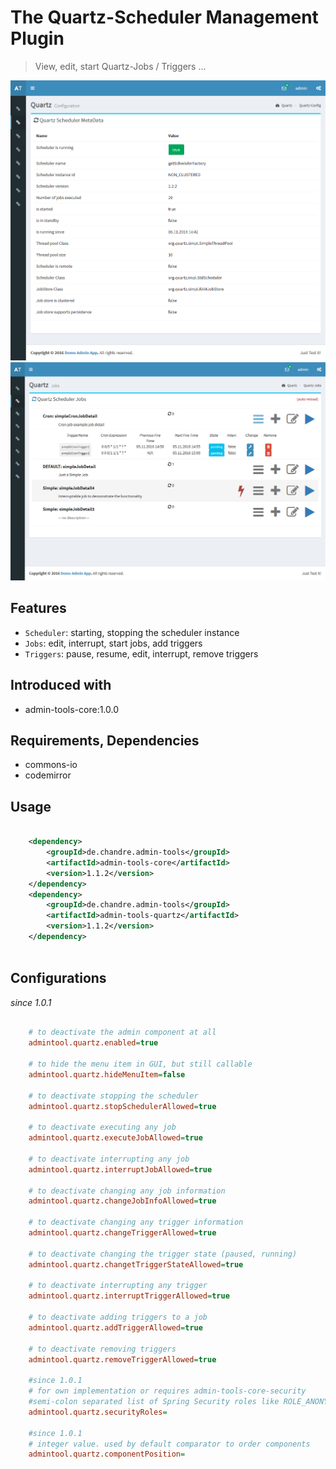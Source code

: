 # The Quartz-Scheduler Management Plugin
> View, edit, start Quartz-Jobs / Triggers ... 

![Preview image](doc/screen_quartzMetadata_org.png?raw=true "AdminTool Quartz Metadata UI")
![Preview image](doc/screen_quartzJobs_org.png?raw=true "AdminTool Quartz Jobs UI")

## Features
* `Scheduler`: starting, stopping the scheduler instance
* `Jobs`: edit, interrupt, start jobs, add triggers
* `Triggers`:  pause, resume, edit, interrupt, remove triggers

## Introduced with
* admin-tools-core:1.0.0

## Requirements, Dependencies
* commons-io
* codemirror

## Usage

```xml

	<dependency>
		<groupId>de.chandre.admin-tools</groupId>
		<artifactId>admin-tools-core</artifactId>
		<version>1.1.2</version>
	</dependency>
	<dependency>
		<groupId>de.chandre.admin-tools</groupId>
		<artifactId>admin-tools-quartz</artifactId>
		<version>1.1.2</version>
	</dependency>
	
```

## Configurations
_since 1.0.1_

```ini

	# to deactivate the admin component at all
	admintool.quartz.enabled=true
	
	# to hide the menu item in GUI, but still callable
	admintool.quartz.hideMenuItem=false
	
	# to deactivate stopping the scheduler
	admintool.quartz.stopSchedulerAllowed=true
	
	# to deactivate executing any job
	admintool.quartz.executeJobAllowed=true
	
	# to deactivate interrupting any job
	admintool.quartz.interruptJobAllowed=true
	
	# to deactivate changing any job information
	admintool.quartz.changeJobInfoAllowed=true
	
	# to deactivate changing any trigger information 
	admintool.quartz.changeTriggerAllowed=true
	
	# to deactivate changing the trigger state (paused, running)
	admintool.quartz.changetTriggerStateAllowed=true
	
	# to deactivate interrupting any trigger
	admintool.quartz.interruptTriggerAllowed=true
	
	# to deactivate adding triggers to a job
	admintool.quartz.addTriggerAllowed=true
	
	# to deactivate removing triggers
	admintool.quartz.removeTriggerAllowed=true
	
	#since 1.0.1
	# for own implementation or requires admin-tools-core-security
	#semi-colon separated list of Spring Security roles like ROLE_ANONYMOUS;ROLE_ADMIN
	admintool.quartz.securityRoles=
	
	#since 1.0.1
	# integer value. used by default comparator to order components
	admintool.quartz.componentPosition=
	
```